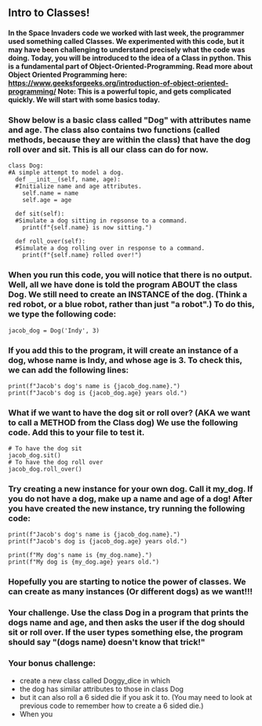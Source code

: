 ## Intro to Classes!
#### In the Space Invaders code we worked with last week, the programmer used something called Classes. We experimented with this code, but it may have been challenging to understand precisely what the code was doing. Today, you will be introduced to the idea of a Class in python. This is a fundamental part of Object-Oriented-Programming. Read more about Object Oriented Programming here: https://www.geeksforgeeks.org/introduction-of-object-oriented-programming/ Note: This is a powerful topic, and gets complicated quickly. We will start with some basics today. 

### Show below is a basic class called "Dog" with attributes name and age. The class also contains two functions (called methods, because they are within the class) that have the dog roll over and sit. This is all our class can do for now. 
```
class Dog:
#A simple attempt to model a dog.
  def __init__(self, name, age):
  #Initialize name and age attributes.
    self.name = name
    self.age = age

  def sit(self):
  #Simulate a dog sitting in repsonse to a command.
    print(f"{self.name} is now sitting.")

  def roll_over(self):
  #Simulate a dog rolling over in response to a command.
    print(f"{self.name} rolled over!")

```
### When you run this code, you will notice that there is no output. Well, all we have done is told the program ABOUT the class Dog. We still need to create an INSTANCE of the dog. (Think a red robot, or a blue robot, rather than just "a robot".) To do this, we type the following code: 

```
jacob_dog = Dog('Indy', 3)
```
### If you add this to the program, it will create an instance of a dog, whose name is Indy, and whose age is 3. To check this, we can add the following lines: 
```
print(f"Jacob's dog's name is {jacob_dog.name}.")
print(f"Jacob's dog is {jacob_dog.age} years old.")
```

### What if we want to have the dog sit or roll over? (AKA we want to call a METHOD from the Class dog) We use the following code. Add this to your file to test it. 
```
# To have the dog sit
jacob_dog.sit()
# To have the dog roll over
jacob_dog.roll_over()
```
### Try creating a new instance for your own dog. Call it my_dog. If you do not have a dog, make up a name and age of a dog! After you have created the new instance, try running the following code:
```
print(f"Jacob's dog's name is {jacob_dog.name}.")
print(f"Jacob's dog is {jacob_dog.age} years old.")

print(f"My dog's name is {my_dog.name}.")
print(f"My dog is {my_dog.age} years old.")
```

### Hopefully you are starting to notice the power of classes. We can create as many instances (Or different dogs) as we want!!!

### Your challenge. Use the class Dog in a program that prints the dogs name and age, and then asks the user if the dog should sit or roll over. If the user types something else, the program should say "(dogs name) doesn't know that trick!"



### Your bonus challenge:
* create a new class called Doggy_dice in which
* the dog has similar attributes to those in class Dog 
* but it can also roll a 6 sided die if you ask it to. (You may need to look at previous code to remember how to create a 6 sided die.)
* When you 

    
